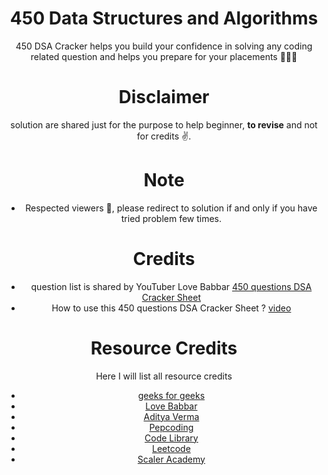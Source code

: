 <div align="center">

# 450 Data Structures and Algorithms

450 DSA Cracker helps you build your confidence in solving any coding
related question and helps you prepare for your placements 👨🏻‍🎓

# Disclaimer

solution are shared just for the purpose to help beginner, **to revise** and not for credits ✌.

# Note

-  Respected viewers 🙏, please redirect to solution if and only if you have tried problem few times.

# Credits

-  question list is shared by YouTuber Love Babbar
   <a href="https://drive.google.com/file/d/1FMdN_OCfOI0iAeDlqswCiC2DZzD4nPsb/view">450 questions DSA Cracker Sheet</a>
-  How to use this 450 questions DSA Cracker Sheet ?
   <a href="https://www.youtube.com/watch?v=4iFALQ1ACdA">video</a>

# Resource Credits

Here I will list all resource credits

-  <a href="https://www.geeksforgeeks.org/">geeks for geeks</a>
-  <a href="https://www.youtube.com/channel/UCQHLxxBFrbfdrk1jF0moTpw">Love Babbar</a>
-  <a href="https://www.youtube.com/channel/UC5WO7o71wvxMxEtLRkPhiQQ">Aditya Verma</a>
-  <a href="https://www.youtube.com/channel/UC7rNzgC2fEBVpb-q_acpsmw">Pepcoding</a>
-  <a href="https://www.youtube.com/channel/UC__WEiLwRXmgTHZQ4hYAk_w">Code Library</a>
-  <a href="https://leetcode.com/">Leetcode</a>
-  <a href="https://www.youtube.com/channel/UC9JWnvl5ZjZv09F5RqiLptw">Scaler Academy</a>

<!-- -  <a href="">geeks for geeks</a> -->
